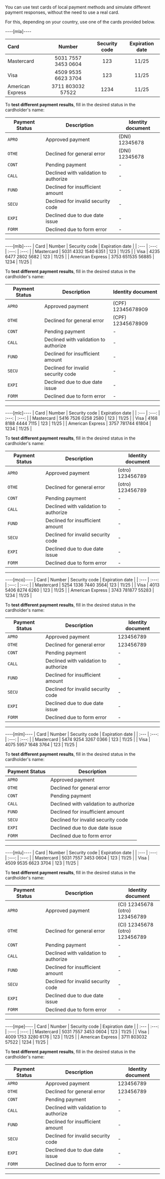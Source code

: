You can use test cards of local payment methods and simulate different payment responses, without the need to use a real card.
 
For this, depending on your country, use one of the cards provided below.

----[mla]----

| Card | Number | Security code | Expiration date |
| :--- | :---: | :---: | :---: |
| Mastercard | 5031 7557 3453 0604 | 123 | 11/25 |
| Visa | 4509 9535 6623 3704 | 123 | 11/25 |
| American Express | 3711 803032 57522 | 1234 | 11/25 |

To **test different payment results**, fill in the desired status in the cardholder's name:
 
| Payment Status | Description | Identity document |
| --- | --- | --- |
| `APRO` | Approved payment | (DNI) 12345678|
| `OTHE` | Declined for general error | (DNI) 12345678 |
| `CONT` | Pending payment | - |
| `CALL` | Declined with validation to authorize | - |
| `FUND` | Declined for insufficient amount | - |
| `SECU` | Declined for invalid security code | - |
| `EXPI` | Declined due to due date issue | - |
| `FORM` | Declined due to form error | - |

------------
----[mlb]----
| Card | Number | Security code | Expiration date |
| :--- | :---: | :---: | :---: |
| Mastercard | 5031 4332 1540 6351 | 123 | 11/25 |
| Visa | 4235 6477 2802 5682 | 123 | 11/25 |
| American Express | 3753 651535 56885 | 1234 | 11/25 |

To **test different payment results**, fill in the desired status in the cardholder's name:
 
| Payment Status | Description | Identity document |
| --- | --- | --- |
| `APRO` | Approved payment | (CPF) 12345678909 |
| `OTHE` | Declined for general error | (CPF) 12345678909 |
| `CONT` | Pending payment | - |
| `CALL` | Declined with validation to authorize | - |
| `FUND` | Declined for insufficient amount | - |
| `SECU` | Declined for invalid security code | - |
| `EXPI` | Declined due to due date issue | - |
| `FORM` | Declined due to form error | - |

------------
----[mlc]----
| Card | Number | Security code | Expiration date |
| :--- | :---: | :---: | :---: |
| Mastercard | 5416 7526 0258 2580 | 123 | 11/25 |
| Visa | 4168 8188 4444 7115 | 123 | 11/25 |
| American Express | 3757 781744 61804 | 1234 | 11/25 |

To **test different payment results**, fill in the desired status in the cardholder's name:
 
| Payment Status | Description | Identity document |
| --- | --- | --- |
| `APRO` | Approved payment | (otro) 123456789 |
| `OTHE` | Declined for general error | (otro) 123456789 |
| `CONT` | Pending payment | - |
| `CALL` | Declined with validation to authorize | - |
| `FUND` | Declined for insufficient amount | - |
| `SECU` | Declined for invalid security code | - |
| `EXPI` | Declined due to due date issue | - |
| `FORM` | Declined due to form error | - |

------------
----[mco]----
| Card | Number | Security code | Expiration date |
| :--- | :---: | :---: | :---: |
| Mastercard | 5254 1336 7440 3564| 123 | 11/25 |
| Visa | 4013 5406 8274 6260 | 123 | 11/25 |
| American Express | 3743 781877 55283 | 1234 | 11/25 |

To **test different payment results**, fill in the desired status in the cardholder's name:
 
| Payment Status | Description | Identity document |
| --- | --- | --- |
| `APRO` | Approved payment | 123456789 |
| `OTHE` | Declined for general error | 123456789 |
| `CONT` | Pending payment | - |
| `CALL` | Declined with validation to authorize | - |
| `FUND` | Declined for insufficient amount | - |
| `SECU` | Declined for invalid security code | - |
| `EXPI` | Declined due to due date issue | - |
| `FORM` | Declined due to form error | - |

------------
----[mlm]----
| Card | Number | Security code | Expiration date |
| :--- | :---: | :---: | :---: |
| Mastercard | 5474 9254 3267 0366 | 123 | 11/25 |
| Visa | 4075 5957 1648 3764 | 123 | 11/25 |

To **test different payment results**, fill in the desired status in the cardholder's name:
 
| Payment Status | Description |
| --- | --- |
| `APRO` | Approved payment |
| `OTHE` | Declined for general error |
| `CONT` | Pending payment |
| `CALL` | Declined with validation to authorize |
| `FUND` | Declined for insufficient amount |
| `SECU` | Declined for invalid security code |
| `EXPI` | Declined due to due date issue |
| `FORM` | Declined due to form error | 

------------
----[mlu]----
| Card | Number | Security code | Expiration date |
| :--- | :---: | :---: | :---: |
| Mastercard | 5031 7557 3453 0604 | 123 | 11/25 |
| Visa | 4509 9535 6623 3704 | 123 | 11/25 |

To **test different payment results**, fill in the desired status in the cardholder's name:
 
| Payment Status | Description | Identity document |
| --- | --- | --- |
| `APRO` | Approved payment | (CI) 12345678 <br> (otro) 123456789 |
| `OTHE` | Declined for general error | (CI) 12345678 <br> (otro) 123456789 |
| `CONT` | Pending payment | - |
| `CALL` | Declined with validation to authorize | - |
| `FUND` | Declined for insufficient amount | - |
| `SECU` | Declined for invalid security code | - |
| `EXPI` | Declined due to due date issue | - |
| `FORM` | Declined due to form error | - |

------------
----[mpe]----
| Card | Number | Security code | Expiration date |
| :--- | :---: | :---: | :---: |
| Mastercard | 5031 7557 3453 0604 | 123 | 11/25 |
| Visa | 4009 1753 3280 6176 | 123 | 11/25 |
| American Express | 3711 803032 57522 | 1234 | 11/25 |

To **test different payment results**, fill in the desired status in the cardholder's name:
 
| Payment Status | Description | Identity document |
| --- | --- | --- |
| `APRO` | Approved payment | 123456789 |
| `OTHE` | Declined for general error | 123456789 | 
| `CONT` | Pending payment | - |
| `CALL` | Declined with validation to authorize | - |
| `FUND` | Declined for insufficient amount | - |
| `SECU` | Declined for invalid security code | - |
| `EXPI` | Declined due to due date issue | - |
| `FORM` | Declined due to form error | - |

------------